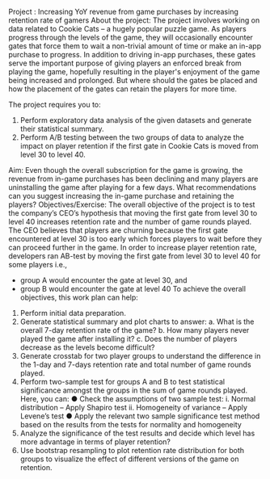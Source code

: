 Project : Increasing YoY revenue from game purchases by increasing retention rate of gamers
About the project: The project involves working on data related to Cookie Cats – a hugely popular puzzle game. As players progress through the levels of the game, they will occasionally encounter gates that force them to wait a non-trivial amount of time or make an in-app purchase to progress. In addition to driving in-app purchases, these gates serve the important purpose of giving players an enforced break from playing the game, hopefully resulting in the player's enjoyment of the game being increased and prolonged. But where should the gates be placed and how the placement of the gates can retain the players for more time.

The project requires you to:
1.	Perform exploratory data analysis of the given datasets and generate their statistical summary.
2.	Perform A/B testing between the two groups of data to analyze the impact on player retention if the first gate in Cookie Cats is moved from level 30 to level 40.

Aim: Even though the overall subscription for the game is growing, the revenue from in-game purchases has been declining and many players are uninstalling the game after playing for a few days. What recommendations can you suggest increasing the in-game purchase and retaining the players?
Objectives/Exercise:
The overall objective of the project is to test the company’s CEO’s hypothesis that moving the first gate from level 30 to level 40 increases retention rate and the number of game rounds played. The CEO believes that players are churning because the first gate encountered at level 30 is too early which forces players to wait before they can proceed further in the game.
 In order to increase player retention rate, developers ran AB-test by moving the first gate from level 30 to level 40 for some players i.e.,
-	group A would encounter the gate at level 30, and
-	group B would encounter the gate at level 40
 To achieve the overall objectives, this work plan can help:
1.	Perform initial data preparation.
2.	Generate statistical summary and plot charts to answer:
a.	What is the overall 7-day retention rate of the game?
b.	How many players never played the game after installing it?
c.	Does the number of players decrease as the levels become difficult?
3.	Generate crosstab for two player groups to understand the difference in the 1-day and 7-days retention rate and total number of game rounds played.
4.	Perform two-sample test for groups A and B to test statistical significance amongst the groups in the sum of game rounds played. Here, you can:
●	Check the assumptions of two sample test:
                                                             i.      Normal distribution – Apply Shapiro test
                                                            ii.      Homogeneity of variance – Apply Levene’s test
●	Apply the relevant two sample significance test method based on the results from the tests for normality and homogeneity
5.	Analyze the significance of the test results and decide which level has more advantage in terms of player retention?
6.	Use bootstrap resampling to plot retention rate distribution for both groups to visualize the effect of different versions of the game on retention.
